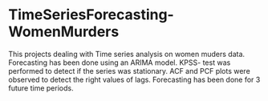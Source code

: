 # TimeSeriesForecasting-WomenMurders
This projects dealing with Time series analysis on women muders data. Forecasting has been done using an ARIMA model. KPSS- test was performed to detect if the series was stationary. ACF and PCF plots were observed to detect the right values of lags. Forecasting has been done for 3 future time periods.

